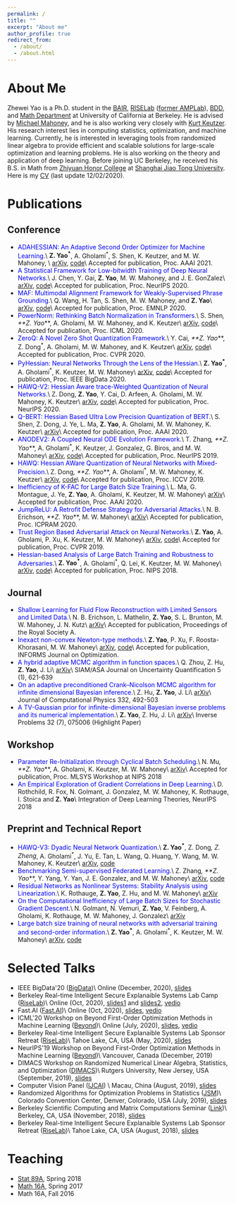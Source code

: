 ```yaml
---
permalink: /
title: ""
excerpt: "About me"
author_profile: true
redirect_from: 
  - /about/
  - /about.html
---
```




About Me
======
Zhewei Yao is a Ph.D. student in the [BAIR](https://bair.berkeley.edu/), [RISELab](https://rise.cs.berkeley.edu/) ([former AMPLab](https://amplab.cs.berkeley.edu)), [BDD](https://deepdrive.berkeley.edu/), and [Math Department](https://math.berkeley.edu/) at University of California at Berkeley. He is advised by [Michael Mahoney](https://www.stat.berkeley.edu/~mmahoney/), and he is also working very closely with [Kurt Keutzer](https://people.eecs.berkeley.edu/~keutzer/). His research interest lies in computing statistics, optimization, and machine learning. Currently, he is interested in leveraging tools from randomized linear algebra to provide efficient and scalable solutions for large-scale optimization and learning problems. He is also working on the theory and application of deep learning. Before joining UC Berkeley, he received his B.S. in Math from [Zhiyuan Honor College](http://zhiyuan.sjtu.edu.cn/) at [Shanghai Jiao Tong University](http://en.sjtu.edu.cn/). Here is my [CV](http://yaozhewei.github.io/files/CV.pdf) (last update 12/02/2020).

Publications
======
## Conference
* <span style="color:blue">ADAHESSIAN: An Adaptive Second Order Optimizer for Machine Learning</span>.\\
**Z. Yao<sup>*</sup>**, A. Gholami<sup>*</sup>, S. Shen, K. Keutzer, and M. W. Mahoney, \\
[arXiv](https://arxiv.org/pdf/2006.00719.pdf), [code](https://github.com/amirgholami/adahessian)\\
Accepted for publication, Proc. AAAI 2021.
* <span style="color:blue">A Statistical Framework for Low-bitwidth Training of Deep Neural Networks</span>.\\
J. Chen, Y. Gai, **Z. Yao**, M. W. Mahoney, and J. E. GonZalez\\
[arXiv](https://arxiv.org/pdf/2010.14298.pdf), [code](https://github.com/cjf00000/StatQuant)\\
Accepted for publication, Proc. NeurIPS 2020.
* <span style="color:blue">MAF: Multimodal Alignment Framework for Weakly-Supervised Phrase Grounding</span>.\\
Q. Wang, H. Tan, S. Shen, M. W. Mahoney, and **Z. Yao**\\
[arXiv](https://arxiv.org/pdf/2010.05379.pdf), [code](https://github.com/qinzzz/Multimodal-Alignment-Framework)\\
Accepted for publication, Proc. EMNLP 2020.
* <span style="color:blue">PowerNorm: Rethinking Batch Normalization in Transformers</span>.\\
S. Shen<sup>*</sup>, **Z. Yao<sup>*</sup>**, A. Gholami, M. W. Mahoney, and K. Keutzer\\
[arXiv](https://arxiv.org/pdf/2003.07845.pdf), [code](https://github.com/sIncerass/powernorm)\\
Accepted for publication, Proc. ICML 2020.
* <span style="color:blue">ZeroQ: A Novel Zero Shot Quantization Framework</span>.\\
Y. Cai<sup>*</sup>, **Z. Yao<sup>*</sup>**, Z. Dong<sup>*</sup>, A. Gholami, M. W. Mahoney, and K. Keutzer\\
[arXiv](https://arxiv.org/pdf/2001.00281.pdf), [code](https://github.com/amirgholami/ZeroQ)\\
Accepted for publication, Proc. CVPR 2020.
* <span style="color:blue">PyHessian: Neural Networks Through the Lens of the Hessian</span>.\\
**Z. Yao<sup>*</sup>**, A. Gholami<sup>*</sup>, K. Keutzer, M. W. Mahoney\\
[arXiv](https://arxiv.org/pdf/1912.07145.pdf), [code](https://github.com/amirgholami/PyHessian)\\
Accepted for publication, Proc. IEEE BigData 2020.
* <span style="color:blue">HAWQ-V2: Hessian Aware trace-Weighted Quantization of Neural Networks</span>.\\
Z. Dong, **Z. Yao**, Y. Cai, D. Arfeen, A. Gholami, M. W. Mahoney, K. Keutzer\\
[arXiv](https://arxiv.org/pdf/1911.03852.pdf), [code](https://github.com/Zhen-Dong/HAWQ)\\
Accepted for publication, Proc. NeurIPS 2020.
* <span style="color:blue">Q-BERT: Hessian Based Ultra Low Precision Quantization of BERT</span>.\\
S. Shen, Z. Dong, J. Ye, L. Ma, **Z. Yao**, A. Gholami, M. W. Mahoney, K. Keutzer\\
[arXiv](https://arxiv.org/pdf/1909.05840.pdf)\\
Accepted for publication, Proc. AAAI 2020.
* <span style="color:blue">ANODEV2: A Coupled Neural ODE Evolution Framework</span>.\\
T. Zhang<sup>*</sup>, **Z. Yao<sup>*</sup>**, A. Gholami<sup>*</sup>, K. Keutzer, J. Gonzalez, G. Biros, and M. W. Mahoney\\
[arXiv](https://arxiv.org/pdf/1906.04596.pdf), [code](https://github.com/amirgholami/anode)\\
Accepted for publication, Proc. NeurIPS 2019.
* <span style="color:blue">HAWQ: Hessian AWare Quantization of Neural Networks with Mixed-Precision</span>.\\
Z. Dong<sup>*</sup>, **Z. Yao<sup>*</sup>**, A. Gholami<sup>*</sup>, M. W. Mahoney, K. Keutzer\\
[arXiv](https://arxiv.org/pdf/1905.03696.pdf), [code](https://github.com/Zhen-Dong/HAWQ)\\
Accepted for publication, Proc. ICCV 2019.
* <span style="color:blue">Inefficiency of K-FAC for Large Batch Size Training</span>.\\
L. Ma, G. Montague, J. Ye, **Z. Yao**, A. Gholami, K. Keutzer, M. W. Mahoney\\
[arXiv](https://arxiv.org/pdf/1903.06237.pdf)\\
Accepted for publication, Proc. AAAI 2020.
* <span style="color:blue">JumpReLU: A Retrofit Defense Strategy for Adversarial Attacks</span>.\\
N. B. Erichson<sup>*</sup>, **Z. Yao<sup>*</sup>**, M. W. Mahoney\\
[arXiv](https://arxiv.org/pdf/1904.03750.pdf)\\
Accepted for publication, Proc. ICPRAM 2020.
* <span style="color:blue">Trust Region Based Adversarial Attack on Neural Networks</span>.\\
**Z. Yao**, A. Gholami, P. Xu, K. Keutzer, M. W. Mahoney\\
[arXiv](https://arxiv.org/pdf/1812.06371.pdf), [code](https://github.com/amirgholami/TRAttack)\\
Accepted for publication, Proc. CVPR 2019.
* <span style="color:blue">Hessian-based Analysis of Large Batch Training and Robustness to Adversaries</span>.\\
**Z. Yao<sup>*</sup>**, A. Gholami<sup>*</sup>, Q. Lei, K. Keutzer, M. W. Mahoney\\
[arXiv](https://arxiv.org/pdf/1802.08241.pdf), [code](https://github.com/amirgholami/HessianFlow)\\
Accepted for publication, Proc. NIPS 2018.

## Journal
* <span style="color:blue">Shallow Learning for Fluid Flow Reconstruction with Limited Sensors and Limited Data</span>.\\
N. B. Erichson, L. Mathelin, **Z. Yao**, S. L. Brunton, M. W. Mahoney, J. N. Kutz\\
[arXiv](https://arxiv.org/pdf/1902.07358.pdf)\\
Accepted for publication, Proceedings of the Royal Society A.
* <span style="color:blue">Inexact non-convex Newton-type methods</span>.\\
**Z. Yao**, P. Xu, F. Roosta-Khorasani, M. W. Mahoney\\
[arXiv](https://arxiv.org/pdf/1802.06925.pdf), [code](https://github.com/yaozhewei/Inexact_Newton_Method)\\
Accepted for publication, INFORMS Journal on Optimization.
* <span style="color:blue">A hybrid adaptive MCMC algorithm in function spaces</span>.\\
Q. Zhou, Z. Hu, **Z. Yao**, J. Li\\
[arXiv](https://arxiv.org/pdf/1607.01458.pdf)\\
SIAM/ASA Journal on Uncertainty Quantification 5 (1), 621-639
* <span style="color:blue">On an adaptive preconditioned Crank–Nicolson MCMC algorithm for infinite dimensional Bayesian inference</span>.\\
Z. Hu, **Z. Yao**, J. Li\\
[arXiv](https://arxiv.org/pdf/1511.05838.pdf)\\
Journal of Computational Physics 332, 492-503
* <span style="color:blue"> A TV-Gaussian prior for infinite-dimensional Bayesian inverse problems and its numerical implementation</span>.\\
**Z. Yao**, Z. Hu, J. Li\\
[arXiv](https://arxiv.org/pdf/1510.05239.pdf)\\
Inverse Problems 32 (7), 075006 (Highlight Paper)

## Workshop
* <span style="color:blue">Parameter Re-Initialization through Cyclical Batch Scheduling</span>.\\
N. Mu<sup>*</sup>, **Z. Yao<sup>*</sup>**, A. Gholami, K. Keutzer, M. W. Mahoney\\
[arXiv](https://arxiv.org/pdf/1812.01216.pdf)\\
Accepted for publication, Proc. MLSYS Workshop at NIPS 2018
* <span style="color:blue">An Empirical Exploration of Gradient Correlations in Deep Learning</span>.\\
D. Rothchild, R. Fox, N. Golmant, J. Gonzalez, M. W. Mahoney, K. Rothauge, I. Stoica and **Z. Yao**\\
Integration of Deep Learning Theories, NeurIPS 2018

## Preprint and Technical Report
* <span style="color:blue">HAWQ-V3: Dyadic Neural Network Quantization</span>.\\
**Z. Yao<sup>*</sup>**, Z. Dong<sup>*</sup>, Z. Zheng<sup>*</sup>, A. Gholami<sup>*</sup>, J. Yu, E. Tan, L. Wang, Q. Huang, Y. Wang, M. W. Mahoney, K. Keutzer\\
[arXiv](https://arxiv.org/pdf/2011.10680.pdf), [code](https://github.com/Zhen-Dong/HAWQ)
* <span style="color:blue">Benchmarking Semi-supervised Federated Learning</span>.\\
Z. Zhang<sup>*</sup>, **Z. Yao<sup>*</sup>**, Y. Yang, Y. Yan, J. E. Gonzalez, and M. W. Mahoney\\
[arXiv](https://arxiv.org/pdf/2008.11364.pdf), [code](https://github.com/jhcknzzm/SSFL-Benchmarking-Semi-supervised-Federated-Learning)
* <span style="color:blue">Residual Networks as Nonlinear Systems: Stability Analysis using Linearization</span>.\\
K. Rothauge, **Z. Yao**, Z. Hu, and M. W. Mahoney\\
[arXiv](https://arxiv.org/pdf/1905.13386.pdf)
* <span style="color:blue">On the Computational Inefficiency of Large Batch Sizes for Stochastic Gradient Descent</span>.\\
N. Golmant, N. Vemuri, **Z. Yao**, V. Feinberg, A. Gholami, K. Rothauge, M. W. Mahoney, J. Gonzalez\\
[arXiv](https://arxiv.org/pdf/1811.12941.pdf)
* <span style="color:blue">Large batch size training of neural networks with adversarial training and second-order information</span>.\\
**Z. Yao<sup>*</sup>**, A. Gholami<sup>*</sup>, K. Keutzer, M. W. Mahoney\\
[arXiv](https://arxiv.org/pdf/1810.01021.pdf), [code](https://github.com/amirgholami/HessianFlow)

Selected Talks
======
* IEEE BigData'20 ([BigData](https://bigdataieee.org/BigData2020/))\\
Online (December, 2020), [slides](http://yaozhewei.github.io/files/pyhessian.pdf)
* Berkeley Real-time Intelligent Secure Explanaible Systems Lab Camp ([RiseLab](https://rise.cs.berkeley.edu/))\\
Online (Oct, 2020), [slides1](http://yaozhewei.github.io/files/adahessian.pdf) and [slides2](http://yaozhewei.github.io/files/pyhessian.pdf), [vedio](https://www.youtube.com/watch?v=sMDhXKqxfZc&list=PLTPaZLQlNIHo16Qq67CqWS6UKWrYREeKg&index=8)
* Fast.AI ([Fast.AI](https://www.fast.ai/))\\
Online (Oct, 2020), [slides](http://yaozhewei.github.io/files/adahessian.pdf), [vedio](https://www.youtube.com/watch?v=S87ancnZ0MM)
* ICML'20 Workshop on Beyond First-Order Optimization Methods in Machine Learning ([Beyond](https://sites.google.com/view/optml-icml2020))\\
Online (July, 2020), [slides](http://yaozhewei.github.io/files/pyhessian.pdf), [vedio](https://icml.cc/virtual/2020/workshop/5737)
* Berkeley Real-time Intelligent Secure Explanaible Systems Lab Sponsor Retreat ([RiseLab](https://rise.cs.berkeley.edu/))\\
Tahoe Lake, CA, USA (May, 2020), [slides](http://yaozhewei.github.io/files/adahessian.pdf)
* NeurIPS'19 Workshop on Beyond First-Order Optimization Methods in Machine Learning ([Beyond](https://sites.google.com/site/optneurips19/))\\
Vancouver, Canada (December, 2019)
* DIMACS Workshop on Randomized Numerical Linear Algebra, Statistics, and Optimization ([DIMACS](http://dimacs.rutgers.edu/programs/sf/sf-optimization/))\\
Rutgers University, New Jersey, USA (September, 2019), [slides](http://yaozhewei.github.io/files/NLA.pdf)
* Computer Vision Panel ([IJCAI](https://www.ijcai19.org/)) \\
Macau, China (August, 2019), [slides](http://yaozhewei.github.io/files/ANODE.pdf)
* Randomized Algorithms for Optimization Problems in Statistics ([JSM](https://ww2.amstat.org/meetings/jsm/2019/onlineprogram/ActivityDetails.cfm?sessionid=217975))\\
Colorado Convention Center, Denver, Colorado, USA (July, 2019), [slides](http://yaozhewei.github.io/files/JSM.pdf)
* Berkeley Scientific Computing and Matrix Computations Seminar ([Link](https://math.berkeley.edu/~mgu/LAPACKSeminar.htm))\\
Berkeley, CA, USA (November, 2018), [slides](http://yaozhewei.github.io/files/absa.pdf)
* Berkeley Real-time Intelligent Secure Explanaible Systems Lab Sponsor Retreat ([RiseLab](https://rise.cs.berkeley.edu/))\\
Tahoe Lake, CA, USA (August, 2018), [slides](http://yaozhewei.github.io/files/absa.pdf)

Teaching
======
* [Stat 89A](https://www.stat.berkeley.edu/~mmahoney/s18-lads/), Spring 2018
* [Math 16A](https://math.berkeley.edu/~apaulin/16B_001%20(Spring%202017).html), Spring 2017
* Math 16A, Fall 2016
